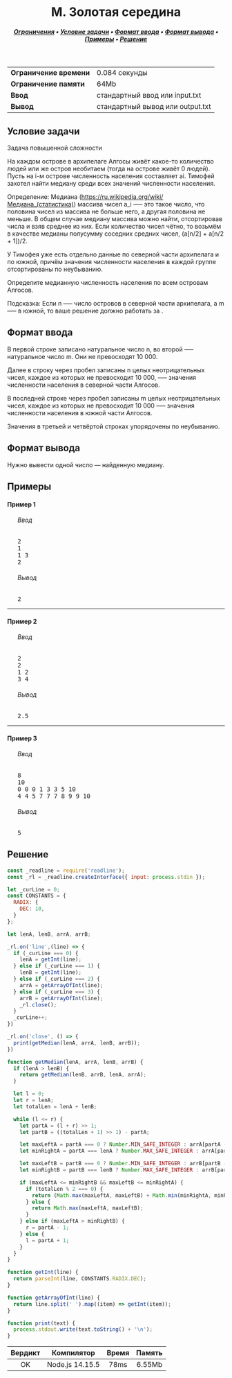 <h1 align="center">M. Золотая середина</h1>

<h5 align="center">
<a href="#limits">Ограничения</a>
•
<a href="#task">Условие задачи</a>
•
<a href="#input">Формат ввода</a>
•
<a href="#output">Формат вывода</a>
•
<a href="#examples">Примеры</a>
•
<a href="#solution">Решение</a>
</h5>

<br>

<table id="limits">
<tbody>
<tr>
<td>
<b>Ограничение времени</b>
</td>
<td>
0.084 секунды
</td>
</tr>
<tr>
<td>
<b>Ограничение памяти</b>
</td>
<td>
64Mb
</td>
</tr>
<tr>
<td>
<b>Ввод</b>
</td>
<td>
стандартный ввод или input.txt
</td>
</tr>
<tr>
<td>
<b>Вывод</b>
</td>
<td>
стандартный вывод или output.txt
</td>
</tr>
</tbody>
</table>

<h2 id="task">Условие задачи</h2>

Задача повышенной сложности

На каждом острове в архипелаге Алгосы живёт какое-то количество людей или же остров необитаем (тогда на острове живёт 0 людей). Пусть на i-м острове численность населения составляет ai. Тимофей захотел найти медиану среди всех значений численности населения.

Определение: Медиана (https://ru.wikipedia.org/wiki/Медиана_(статистика)) массива чисел a_i —– это такое число, что половина чисел из массива не больше него, а другая половина не меньше. В общем случае медиану массива можно найти, отсортировав числа и взяв среднее из них. Если количество чисел чётно, то возьмём в качестве медианы полусумму соседних средних чисел, (a[n/2] + a[n/2 + 1])/2.

У Тимофея уже есть отдельно данные по северной части архипелага и по южной, причём значения численности населения в каждой группе отсортированы по неубыванию.

Определите медианную численность населения по всем островам Алгосов.

Подсказка: Если n –— число островов в северной части архипелага, а m –— в южной, то ваше решение должно работать за .

<h2 id="input">Формат ввода</h2>

В первой строке записано натуральное число n, во второй —– натуральное число m. Они не превосходят 10 000.

Далее в строку через пробел записаны n целых неотрицательных чисел, каждое из которых не превосходит 10 000, –— значения численности населения в северной части Алгосов.

В последней строке через пробел записаны m целых неотрицательных чисел, каждое из которых не превосходит 10 000 –— значения численности населения в южной части Алгосов.

Значения в третьей и четвёртой строках упорядочены по неубыванию.

<h2 id="output">Формат вывода</h2>

Нужно вывести одной число — найденную медиану.

<h2 id="examples">Примеры</h2>

<h4>Пример 1</h4>
<ul>
<h6>Ввод</h6>
<pre>
2
1
1 3
2
</pre>

<h6>Вывод</h6>
<pre>
2
</pre>
</ul>

<hr>

<h4>Пример 2</h4>
<ul>
<h6>Ввод</h6>
<pre>
2
2
1 2
3 4
</pre>

<h6>Вывод</h6>
<pre>
2.5
</pre>
</ul>

<hr>

<h4>Пример 3</h4>
<ul>
<h6>Ввод</h6>
<pre>
8
10
0 0 0 1 3 3 5 10
4 4 5 7 7 7 8 9 9 10
</pre>

<h6>Вывод</h6>
<pre>
5
</pre>
</ul>

<h2 id="solution">Решение</h2>

```javascript
const _readline = require('readline');
const _rl = _readline.createInterface({ input: process.stdin });

let _curLine = 0;
const CONSTANTS = {
  RADIX: {
    DEC: 10,
  }
};

let lenA, lenB, arrA, arrB;

_rl.on('line',(line) => {
  if (_curLine === 0) {
    lenA = getInt(line);
  } else if (_curLine === 1) {
    lenB = getInt(line);
  } else if (_curLine === 2) {
    arrA = getArrayOfInt(line);
  } else if (_curLine === 3) {
    arrB = getArrayOfInt(line);
    _rl.close();
  }
  _curLine++;
})

_rl.on('close', () => {
  print(getMedian(lenA, arrA, lenB, arrB));
})

function getMedian(lenA, arrA, lenB, arrB) {
  if (lenA > lenB) {
    return getMedian(lenB, arrB, lenA, arrA);
  }

  let l = 0;
  let r = lenA;
  let totalLen = lenA + lenB;

  while (l <= r) {
    let partA = (l + r) >> 1;
    let partB = ((totalLen + 1) >> 1) - partA;

    let maxLeftA = partA === 0 ? Number.MIN_SAFE_INTEGER : arrA[partA - 1];
    let minRightA = partA === lenA ? Number.MAX_SAFE_INTEGER : arrA[partA];

    let maxLeftB = partB === 0 ? Number.MIN_SAFE_INTEGER : arrB[partB - 1];
    let minRightB = partB === lenB ? Number.MAX_SAFE_INTEGER : arrB[partB];

    if (maxLeftA <= minRightB && maxLeftB <= minRightA) {
      if (totalLen % 2 === 0) {
        return (Math.max(maxLeftA, maxLeftB) + Math.min(minRightA, minRightB)) / 2;
      } else {
        return Math.max(maxLeftA, maxLeftB);
      }
    } else if (maxLeftA > minRightB) {
      r = partA - 1;
    } else {
      l = partA + 1;
    }
  }
}

function getInt(line) {
  return parseInt(line, CONSTANTS.RADIX.DEC);
}

function getArrayOfInt(line) {
  return line.split(' ').map((item) => getInt(item));
}

function print(text) {
  process.stdout.write(text.toString() + '\n');
}
```
<table>
  <thead>
    <tr>
      <th>Вердикт</th>
      <th>Компилятор</th>
      <th>Время</th>
      <th>Память</th>
    </tr>
  </thead>
  <tbody>
<tr align="center">
<td>OK</td>
<td>Node.js 14.15.5</td>
<td>78ms</td>
<td>6.55Mb</td>
</tr>
  </tbody>
</table>